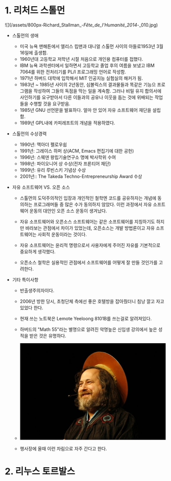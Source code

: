 # 1. 리처드 스톨먼

!\[\]\(/assets/800px-Richard_Stallman_-_Fête\_de\_l'Humanité\_2014_-\_010.jpg\)

* 스톨먼의 생애
  * 미국 뉴욕 맨해튼에서 엘리스 립맨과 대니얼 스톨먼 사이의 아들로1953년 3월 16일에 출생함.
  * 1960년대 고등학교 저학년 시절 처음으로 개인용 컴퓨터를 접했다.
  * IBM 뉴욕 과학센터에서 일하면서 고등학교 졸업 후의 여름을 보냈고 IBM 7064를 위한 전처리기를 PL/I 프로그래밍 언어로 작성함.
  * 1971년 하버드 대학에 입학해서 MIT 인공지능 실험실의 해커가 됨.
  * 1983년 ~ 1985년 사이의 2년동안, 심볼릭스의 결과물들과 똑같은 기능으 프로그램을 작성하여 그들의 독점을 막는 일을 계속함. 그러나 비밀 유지 합의서에 사인하기를 요구받아서 다른 이들과의 공유나 이웃을 돕는 것에 위배되는 작업들을 수행할 것을 요구받음.
  * 1985년 GNU 선언문을 발표하다. 얼마 안 있어 자유 소프트웨어 재단을 설립함.
  * 1989년 GPL내에 카피레프트의 개념을 적용하였다.
* 스톨먼의 수상경력
  * 1990년: 맥아더 펠로우쉽
  * 1991년: 그레이스 하퍼 상\(ACM, Emacs 편집기에 대한 공헌\)
  * 1996년: 스웨덴 왕립기술연구소 명예 박사학위 수여
  * 1998년: 파이오니어 상 수상\(전자 프론티어 재단\)
  * 1999년: 유리 루빈스키 기념상 수상
  * 2001년:: The Takeda Techno-Entrepreneurship Award 수상
* 자유 소프트웨어 VS. 오픈 소스
  * 스톨먼의 도덕주의적인 입장과 개인적인 철학엔 코드를 공유하자는 개념에 동의하는 프로그래머들 중 많은 수가 동의하지 않았다. 이런 과정에서 자유 소프트웨어 운동의 대안인 오픈 소스 운동이 생겨났다.
  * 자유 소프트웨어와 오픈소스 소프트웨어는 같은 소프트웨어를 지칭하기도 하지만 바라보는 관점에서 차이가 있었는데, 오픈소스는 개발 방법론이고 자유 소프트웨어는 사회적 운동이라는 것이다.

  * 자유 소프트웨어는 윤리적 명령으로서 사용자에게 주어진 자유를 기본적으로 중요하게 생각했다.

  * 오픈소스 철학은 실용적인 관점에서 소프트웨어를 어떻게 잘 만들 것인가를 고려한다.

* 기타 특이사항

  * 반출생주의자이다.

  * 2006년 방한 당시, 초청단체 측에선 좋은 호텔방을 잡아줬더니 침낭 깔고 자고있었다 한다.

  * 현재 쓰는 노트북은 Lemote Yeeloong 8101B를 쓰는걸로 알려져있다.

  * 하버드의 "Math 55"라는 별명으로 알려진 악명높은 신입생 강의에서 높은 성적을 받은 것은 유명하다.

  * ![](/assets/gotolman.jpeg)

  * 행사장에 올때 이런 차림으로 자주 간다고 한다.

# 2. 리누스 토르발스







